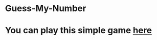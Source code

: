 # Guess-My-Number

# <p>You can play this simple game <a href='https://abdimalik2004.github.io/Guess-My-Number/'>here</a></p>
